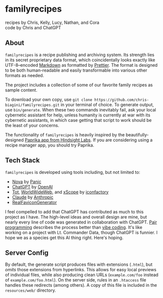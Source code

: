 # familyrecipes

recipes by Chris, Kelly, Lucy, Nathan, and Cora  
code by Chris and ChatGPT

## About

`familyrecipes` is a recipe publishing and archiving system. Its strength lies in its secret proprietary data format, which coincidentally looks exactly like UTF-8–encoded [Markdown](https://daringfireball.net/projects/markdown/) as formatted by [Prettier](https://prettier.io). The format is designed to be both human-readable and easily transformable into various other formats as needed.

The project includes a collection of some of our favorite family recipes as sample content.

To download your own copy, use `git clone https://github.com/chris-biagini/familyrecipes.git` in your terminal of choice. To generate output, use `bin/generate`. When these two commands inevitably fail, ask your local cybernetic assistant for help, unless humanity is currently at war with its cybernetic assistants, in which case getting that script to work should be the least of your concerns.

The functionality of `familyrecipes` is heavily inspired by the beautifully-designed [Paprika app from Hindsight Labs](https://www.paprikaapp.com). If you are considering using a recipe manager app, you should try Paprika.

## Tech Stack

`familyrecipes` is developed using tools including, but not limited to:

- [Nova](https://nova.app) by [Panic](https://www.panic.com)
- [ChatGPT](https://chatgpt.com/) by [OpenAI](https://openai.com/)
- [Tot](https://tot.rocks), [WorldWideWeb](https://iconfactory.com/worldwideweb/), and [xScope](https://xscopeapp.com) by [iconfactory](https://iconfactory.com)
- [Claude](https://claude.ai/) by [Anthropic](https://www.anthropic.com/)
- [RealFaviconGenerator](https://realfavicongenerator.net/)

I feel compelled to add that ChatGPT has contributed as much to this project as I have. The high-level ideas and overall design are mine, but nearly every line of code was generated in collaboration with ChatGPT. [Pair programming](https://en.wikipedia.org/wiki/Pair_programming) describes the process better than [vibe coding](https://en.wikipedia.org/wiki/Vibe_coding). It's like working on a project with Lt. Commander Data, though ChatGPT is funnier. I hope we as a species get this AI thing right. Here's hoping.

## Server Config

By default, the generate script produces files with extensions (`.html`), but _omits_ those extensions from hyperlinks. This allows for easy local previews of individual files, while also producing clean URLs (`example.com/foo` instead of `example.com/foo.html`). On the server side, rules in an `.htaccess` file handles these redirects (among others). A copy of this file is included in the `resources/web/` directory.
